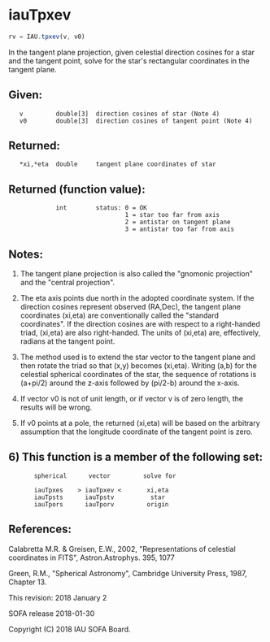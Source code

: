 # iauTpxev

```js
rv = IAU.tpxev(v, v0)
```

In the tangent plane projection, given celestial direction cosines
for a star and the tangent point, solve for the star's rectangular
coordinates in the tangent plane.

## Given:
```
   v         double[3]  direction cosines of star (Note 4)
   v0        double[3]  direction cosines of tangent point (Note 4)
```

## Returned:
```
   *xi,*eta  double     tangent plane coordinates of star
```

## Returned (function value):
```
             int        status: 0 = OK
                                1 = star too far from axis
                                2 = antistar on tangent plane
                                3 = antistar too far from axis
```

## Notes:

1) The tangent plane projection is also called the "gnomonic
   projection" and the "central projection".

2) The eta axis points due north in the adopted coordinate system.
   If the direction cosines represent observed (RA,Dec), the tangent
   plane coordinates (xi,eta) are conventionally called the
   "standard coordinates".  If the direction cosines are with
   respect to a right-handed triad, (xi,eta) are also right-handed.
   The units of (xi,eta) are, effectively, radians at the tangent
   point.

3) The method used is to extend the star vector to the tangent
   plane and then rotate the triad so that (x,y) becomes (xi,eta).
   Writing (a,b) for the celestial spherical coordinates of the
   star, the sequence of rotations is (a+pi/2) around the z-axis
   followed by (pi/2-b) around the x-axis.

4) If vector v0 is not of unit length, or if vector v is of zero
   length, the results will be wrong.

5) If v0 points at a pole, the returned (xi,eta) will be based on
   the arbitrary assumption that the longitude coordinate of the
   tangent point is zero.

## 6) This function is a member of the following set:

```
       spherical      vector         solve for

       iauTpxes    > iauTpxev <       xi,eta
       iauTpsts      iauTpstv          star
       iauTpors      iauTporv         origin
```

## References:

   Calabretta M.R. & Greisen, E.W., 2002, "Representations of
   celestial coordinates in FITS", Astron.Astrophys. 395, 1077

   Green, R.M., "Spherical Astronomy", Cambridge University Press,
   1987, Chapter 13.

This revision:   2018 January 2

SOFA release 2018-01-30

Copyright (C) 2018 IAU SOFA Board.